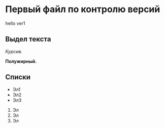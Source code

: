 # Первый файл по контролю версий
hello ver1

## Выдел текста

*Курсив.*

**Полужирный.**
## Списки

* Эл1
* Эл2
* Эл3

1. Эл
2. Эл
3. Эл